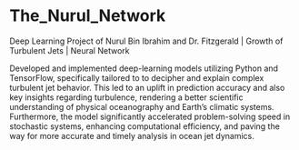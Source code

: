 # The_Nurul_Network
Deep Learning Project of Nurul Bin Ibrahim and Dr. Fitzgerald | Growth of Turbulent Jets | Neural Network

Developed and implemented deep-learning models utilizing Python and TensorFlow, specifically tailored to to decipher and explain complex turbulent jet behavior. This led to an uplift in prediction accuracy and also key insights regarding turbulence, rendering a better scientific understanding of physical oceanography and Earth’s climatic systems.
Furthermore, the model significantly accelerated problem-solving speed in stochastic systems, enhancing computational efficiency, and paving the way for more accurate and timely analysis in ocean jet dynamics.
